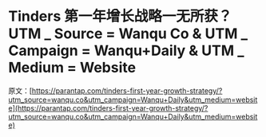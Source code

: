 # Tinders 第一年增长战略一无所获？UTM _ Source = Wanqu Co & UTM _ Campaign = Wanqu+Daily & UTM _ Medium = Website

原文：[https://parantap.com/tinders-first-year-growth-strategy/?utm_source=wanqu.co&utm_campaign=Wanqu+Daily&utm_medium=website](https://parantap.com/tinders-first-year-growth-strategy/?utm_source=wanqu.co&utm_campaign=Wanqu+Daily&utm_medium=website)